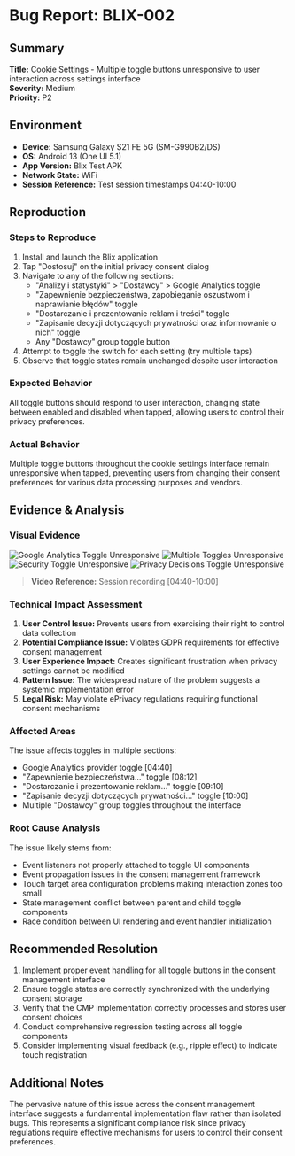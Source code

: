 # Bug Report: BLIX-002

## Summary

**Title:** Cookie Settings - Multiple toggle buttons unresponsive to user interaction across settings interface  
**Severity:** Medium  
**Priority:** P2

## Environment

- **Device:** Samsung Galaxy S21 FE 5G (SM-G990B2/DS)
- **OS:** Android 13 (One UI 5.1)
- **App Version:** Blix Test APK
- **Network State:** WiFi
- **Session Reference:** Test session timestamps 04:40-10:00

## Reproduction

### Steps to Reproduce

1. Install and launch the Blix application
2. Tap "Dostosuj" on the initial privacy consent dialog
3. Navigate to any of the following sections:
   - "Analizy i statystyki" > "Dostawcy" > Google Analytics toggle
   - "Zapewnienie bezpieczeństwa, zapobieganie oszustwom i naprawianie błędów" toggle
   - "Dostarczanie i prezentowanie reklam i treści" toggle
   - "Zapisanie decyzji dotyczących prywatności oraz informowanie o nich" toggle
   - Any "Dostawcy" group toggle button
4. Attempt to toggle the switch for each setting (try multiple taps)
5. Observe that toggle states remain unchanged despite user interaction

### Expected Behavior

All toggle buttons should respond to user interaction, changing state between enabled and disabled when tapped, allowing users to control their privacy preferences.

### Actual Behavior

Multiple toggle buttons throughout the cookie settings interface remain unresponsive when tapped, preventing users from changing their consent preferences for various data processing purposes and vendors.

## Evidence & Analysis

### Visual Evidence

![Google Analytics Toggle Unresponsive](/evidence/screenshots/cookie_settings_ga_toggle_unresponsive.jpg)
![Multiple Toggles Unresponsive](/evidence/screenshots/cookie_toggle_multiple_unresponsive.jpg)
![Security Toggle Unresponsive](/evidence/screenshots/cookie_toggle_security_unresponsive.jpg)
![Privacy Decisions Toggle Unresponsive](/evidence/screenshots/cookie_toggle_privacy_decisions.jpg)

> **Video Reference:** Session recording [04:40-10:00]

### Technical Impact Assessment

1. **User Control Issue:** Prevents users from exercising their right to control data collection
2. **Potential Compliance Issue:** Violates GDPR requirements for effective consent management
3. **User Experience Impact:** Creates significant frustration when privacy settings cannot be modified
4. **Pattern Issue:** The widespread nature of the problem suggests a systemic implementation error
5. **Legal Risk:** May violate ePrivacy regulations requiring functional consent mechanisms

### Affected Areas

The issue affects toggles in multiple sections:

- Google Analytics provider toggle [04:40]
- "Zapewnienie bezpieczeństwa..." toggle [08:12]
- "Dostarczanie i prezentowanie reklam..." toggle [09:10]
- "Zapisanie decyzji dotyczących prywatności..." toggle [10:00]
- Multiple "Dostawcy" group toggles throughout the interface

### Root Cause Analysis

The issue likely stems from:

- Event listeners not properly attached to toggle UI components
- Event propagation issues in the consent management framework
- Touch target area configuration problems making interaction zones too small
- State management conflict between parent and child toggle components
- Race condition between UI rendering and event handler initialization

## Recommended Resolution

1. Implement proper event handling for all toggle buttons in the consent management interface
2. Ensure toggle states are correctly synchronized with the underlying consent storage
3. Verify that the CMP implementation correctly processes and stores user consent choices
4. Conduct comprehensive regression testing across all toggle components
5. Consider implementing visual feedback (e.g., ripple effect) to indicate touch registration

## Additional Notes

The pervasive nature of this issue across the consent management interface suggests a fundamental implementation flaw rather than isolated bugs. This represents a significant compliance risk since privacy regulations require effective mechanisms for users to control their consent preferences.
